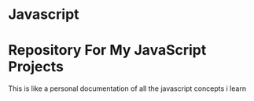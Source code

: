 # Javascript
# Repository For My JavaScript Projects
This is like a personal documentation of all the javascript concepts i learn
